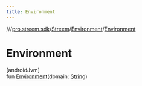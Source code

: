 ```yaml
---
title: Environment
---
```

//[<root>](../../../../index.html)/[pro.streem.sdk](../../index.html)/[Streem](../index.html)/[Environment](index.html)/[Environment](-environment.html)



# Environment



[androidJvm]\
fun [Environment](-environment.html)(domain: [String](https://kotlinlang.org/api/latest/jvm/stdlib/kotlin/-string/index.html))




